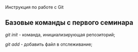 Инструкция по работе с Git

## Базовые команды с первого семинара

*git init* - команда, инициализирующая репозиторий; 

*git add* - добавить файл в отслеживание;